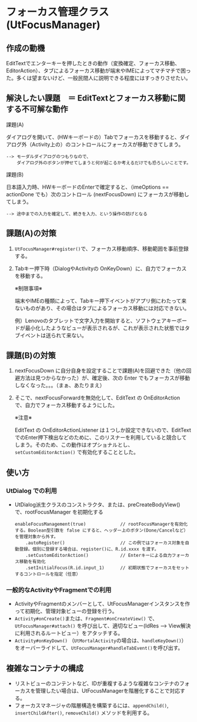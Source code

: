 # フォーカス管理クラス (UtFocusManager)

## 作成の動機
EditTextでエンターキーを押したときの動作（変換確定、フォーカス移動、EditorAction）、タブによるフォーカス移動が端末やIMEによってマチマチで困った。多くは望まないけど、一般民間人に説明できる程度にはすっきりさせたい。

## 解決したい課題　＝ EditTextとフォーカス移動に関する不可解な動作
課題(A) 

ダイアログを開いて、(HWキーボードの）Tabでフォーカスを移動すると、ダイアログ外（Activity上の）のコントロールにフォーカスが移動できてしまう。

    --> モーダルダイアログのつもりなので、
        ダイアログ外のボタンが押せてしまうと何が起こるか考えるだけでも恐ろしいことです。

課題(B) 

日本語入力時、HWキーボードのEnterで確定すると、（imeOptions == actionDone でも）次のコントロール (nextFocusDown) にフォーカスが移動してしまう。

    --> 途中までの入力を確定して、続きを入力、という操作の妨げとなる
## 課題(A)の対策
1. `UtFocusManager#register()`で、フォーカス移動順序、移動範囲を事前登録する。

2. Tabキー押下時（DialogやActivityの OnKeyDown）に、自力でフォーカスを移動する。

    ※制限事項※
    
    端末やIMEの種類によって、Tabキー押下イベントがアプリ側にわたって来ないものがあり、その場合はタブによるフォーカス移動には対応できない。
    
    例）Lenovoのタブレットで文字入力を開始すると、ソフトウェアキーボードが最小化したようなビューが表示されるが、これが表示された状態ではタブイベントは送られて来ない。

## 課題(B)の対策
1. nextFocusDown に自分自身を設定することで課題(A)を回避できた（他の回避方法は見つからなかった）が、確定後、次の Enter でもフォーカスが移動しなくなった。。。（まぁ、あたりまえ）

2. そこで、nextFocusForwardを無効化して、EditText の OnEditorAction で、自力でフォーカス移動するようにした。

    ※注意※

    EditText の OnEditorActionListener は１つしか設定できないので、EditTextでのEnter押下検出などのために、このリスナーを利用していると競合してしまう。そのため、この動作はオプショナルとし、`setCustomEditorAction()` で有効化することとした。

## 使い方
### UtDialog での利用
- UtDialog派生クラスのコンストラクタ、または、preCreateBodyView() で、rootFocusManager を初期化する
    ```
    enableFocusManagement(true)             // rootFocusManagerを有効化する。Boolean型引数を false にすると、ヘッダー上のボタン(Done/Cancelなど）を管理対象から外す。
        .autoRegister()                     // この例ではフォーカス対象を自動登録。個別に登録する場合は、register()に、R.id.xxxx を渡す。
        .setCustomEditorAction()            // Enterキーによる自力フォーカス移動を有効化
        .setInitialFocus(R.id.input_1)      // 初期状態でフォーカスをセットするコントロールを指定（任意）
    ```
### 一般的なActivityやFragmentでの利用
- ActivityやFragmentのメンバーとして、UtFocusManagerインスタンスを作って初期化、管理対象ビューの登録を行う。
- `Activity#onCreate()`または、`Fragment#onCreateView()` で、`UtFocusManager#attach()` を呼び出して、適切なビュー(IdRes --> View解決に利用されるルートビュー）をアタッチする。
- `Activity#onKeyDown()` （`UtMortalActivity`の場合は、`handleKeyDown()`）をオーバーライドして、`UtFocusManager#handleTabEvent()`を呼び出す。

## 複雑なコンテナの構成
- リストビューのコンテントなど、IDが重複するような複雑なコンテナのフォーカスを管理したい場合は、UtFocusManagerを階層化することで対応する。
- フォーカスマネージャの階層構造を構築するには、`appendChild()`, `insertChildAfter()`, `removeChild()` メソッドを利用する。
